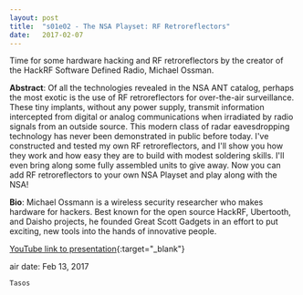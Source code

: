```yaml
---
layout: post
title:  "s01e02 - The NSA Playset: RF Retroreflectors"
date:   2017-02-07
---
```


Time for some hardware hacking and RF retroreflectors by the creator of the HackRF Software Defined Radio, Michael Ossman.

**Abstract**: 
Of all the technologies revealed in the NSA ANT catalog, perhaps the most exotic is the use of RF retroreflectors for over-the-air surveillance. These tiny implants, without any power supply, transmit information intercepted from digital or analog communications when irradiated by radio signals from an outside source. This modern class of radar eavesdropping technology has never been demonstrated in public before today. I've constructed and tested my own RF retroreflectors, and I'll show you how they work and how easy they are to build with modest soldering skills. I'll even bring along some fully assembled units to give away. Now you can add RF retroreflectors to your own NSA Playset and play along with the NSA!

**Bio**: 
Michael Ossmann is a wireless security researcher who makes hardware for hackers. Best known for the open source HackRF, Ubertooth, and Daisho projects, he founded Great Scott Gadgets in an effort to put exciting, new tools into the hands of innovative people.

[YouTube link to presentation](https://www.youtube.com/watch?v=mAai6dRAtFo){:target="_blank"}

air date: Feb 13, 2017

`Tasos`
